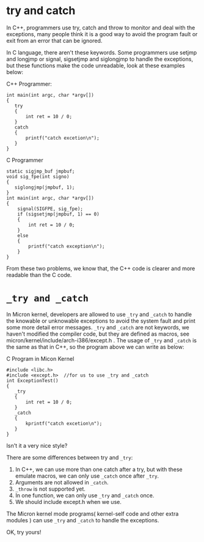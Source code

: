 # try and catch #

In C++, programmers use try, catch and throw to monitor and deal with the exceptions, many people think it is a good way to avoid the program fault or exit from an error that can be ignored.

In C language, there aren't these keywords. Some programmers use setjmp and longjmp or signal, sigsetjmp and siglongjmp to handle the exceptions, but these functions make the code unreadable, look at these examples below:

C++ Programmer:
```
int main(int argc, char *argv[])
{
   try
   {
       int ret = 10 / 0;
   }
   catch
   {
       printf("catch excetion\n");
   }
}
```

C Programmer
```
static sigjmp_buf jmpbuf;
void sig_fpe(int signo)
{
   siglongjmp(jmpbuf, 1);
}
int main(int argc, char *argv[])
{
    signal(SIGFPE, sig_fpe);           
    if (sigsetjmp(jmpbuf, 1) == 0)    
    {                                  
        int ret = 10 / 0;
    }
    else
    { 
        printf("catch exception\n");
    }
}
```

From these two problems, we know that, the C++ code is clearer and more readable than the C code.



# `_try and _catch` #

In Micron kernel, developers are allowed to use `_try` and `_catch` to handle the knowable or unknowable exceptions to avoid the system fault and print some more detail error messages. `_try` and `_catch` are not keywords, we haven't modified the compiler code, but they are defined as macros, see micron/kernel/include/arch-i386/except.h . The usage of `_try` and `_catch` is the same as that in C++, so the program above we can write as below:

C Program in Micon Kernel
```
#include <libc.h>
#include <except.h>  //for us to use _try and _catch
int ExceptionTest()
{
   _try
   {
       int ret = 10 / 0;
   }
   _catch
   {
       kprintf("catch excetion\n");
   }
}
```

Isn't it a very nice style?

There are some differences between try and `_try`:

  1. In C++, we can use more than one catch after a try, but with these emulate macros, we can only use `_catch` once after `_try`.
  1. Arguments are not allowed in `_catch`.
  1. `_throw` is not supported yet.
  1. In one function, we can only use `_try` and `_catch` once.
  1. We should include except.h when we use.

The Micron kernel mode programs( kernel-self code and other extra modules ) can use `_try` and `_catch` to handle the exceptions.

OK, try yours!








